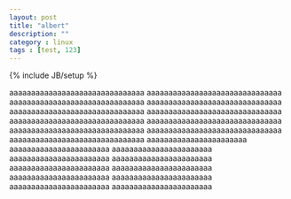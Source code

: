 ```yaml
---
layout: post
title: "albert"
description: ""
category : linux 
tags : [test, 123]
---
```

{% include JB/setup %}

aaaaaaaaaaaaaaaaaaaaaaaaaaaaaaa
aaaaaaaaaaaaaaaaaaaaaaaaaaaaaaa
aaaaaaaaaaaaaaaaaaaaaaaaaaaaaaa
aaaaaaaaaaaaaaaaaaaaaaaaaaaaaaa
aaaaaaaaaaaaaaaaaaaaaaaaaaaaaaa
aaaaaaaaaaaaaaaaaaaaaaaaaaaaaaa
aaaaaaaaaaaaaaaaaaaaaaaaaaaaaaa
aaaaaaaaaaaaaaaaaaaaaaaaaaaaaaa
aaaaaaaaaaaaaaaaaaaaaaaaaaaaaaa
aaaaaaaaaaaaaaaaaaaaaaaaaaaaaaa
aaaaaaaaaaaaaaaaaaaaaaaaaaaaaaa
aaaaaaaaaaaaaaaaaaaaaaa
aaaaaaaaaaaaaaaaaaaaaaa
aaaaaaaaaaaaaaaaaaaaaaa
aaaaaaaaaaaaaaaaaaaaaaa
aaaaaaaaaaaaaaaaaaaaaaa
aaaaaaaaaaaaaaaaaaaaaaa
aaaaaaaaaaaaaaaaaaaaaaa
aaaaaaaaaaaaaaaaaaaaaaa
aaaaaaaaaaaaaaaaaaaaaaa
aaaaaaaaaaaaaaaaaaaaaaa
aaaaaaaaaaaaaaaaaaaaaaa
